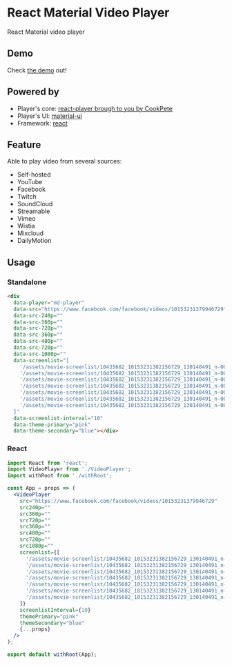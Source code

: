 # React Material Video Player

React Material video player

## Demo

Check [the demo](https://md-player.herokuapp.com/) out!

## Powered by

- Player's core: [react-player brough to you by CookPete](https://github.com/CookPete/react-player)
- Player's UI: [material-ui](http://material-ui.com)
- Framework: [react](https://reactjs.org/)

## Feature

Able to play video from several sources:

- Self-hosted
- YouTube
- Facebook
- Twitch
- SoundCloud
- Streamable
- Vimeo
- Wistia
- Mixcloud
- DailyMotion

## Usage

### Standalone

```html
<div
  data-player="md-player"
  data-src="https://www.facebook.com/facebook/videos/10153231379946729"
  data-src-240p=""
  data-src-360p=""
  data-src-720p=""
  data-src-360p=""
  data-src-480p=""
  data-src-720p=""
  data-src-1080p=""
  data-screenlist="[
    '/assets/movie-screenlist/10435682_10153231382156729_130140491_n-00_00_10-10.jpeg',
    '/assets/movie-screenlist/10435682_10153231382156729_130140491_n-00_00_20-10.jpeg',
    '/assets/movie-screenlist/10435682_10153231382156729_130140491_n-00_00_30-10.jpeg',
    '/assets/movie-screenlist/10435682_10153231382156729_130140491_n-00_00_40-10.jpeg',
    '/assets/movie-screenlist/10435682_10153231382156729_130140491_n-00_00_50-10.jpeg',
    '/assets/movie-screenlist/10435682_10153231382156729_130140491_n-00_01_00-10.jpeg',
    '/assets/movie-screenlist/10435682_10153231382156729_130140491_n-00_01_10-10.jpeg'
  ]"
  data-screenlist-interval="10"
  data-theme-primary="pink"
  data-theme-secondary="blue"></div>
```

### React

```jsx
import React from 'react';
import VideoPlayer from './VideoPlayer';
import withRoot from './withRoot';

const App = props => (
  <VideoPlayer
    src="https://www.facebook.com/facebook/videos/10153231379946729"
    src240p=""
    src360p=""
    src720p=""
    src360p=""
    src480p=""
    src720p=""
    src1080p=""
    screenlist={[
      '/assets/movie-screenlist/10435682_10153231382156729_130140491_n-00_00_10-10.jpeg',
      '/assets/movie-screenlist/10435682_10153231382156729_130140491_n-00_00_20-10.jpeg',
      '/assets/movie-screenlist/10435682_10153231382156729_130140491_n-00_00_30-10.jpeg',
      '/assets/movie-screenlist/10435682_10153231382156729_130140491_n-00_00_40-10.jpeg',
      '/assets/movie-screenlist/10435682_10153231382156729_130140491_n-00_00_50-10.jpeg',
      '/assets/movie-screenlist/10435682_10153231382156729_130140491_n-00_01_00-10.jpeg',
      '/assets/movie-screenlist/10435682_10153231382156729_130140491_n-00_01_10-10.jpeg'
    ]}
    screenlistInterval={10}
    themePrimary="pink"
    themeSecondary="blue"
    {...props}
  />
);

export default withRoot(App);
```

